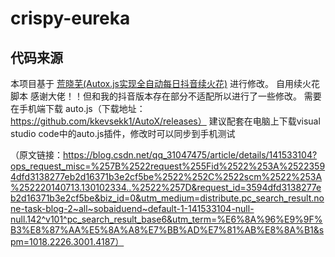 # crispy-eureka
## 代码来源
本项目基于 [荒晓芜(Autox.js实现全自动每日抖音续火花)](https://blog.csdn.net/qq_31047475/article/details/141533104?ops_request_misc=%257B%2522request%255Fid%2522%253A%25223594dfd3138277eb2d16371b3e2cf5be%2522%252C%2522scm%2522%253A%252220140713.130102334..%2522%257D&request_id=3594dfd3138277eb2d16371b3e2cf5be&biz_id=0&utm_medium=distribute.pc_search_result.none-task-blog-2~all~sobaiduend~default-1-141533104-null-null.142^v101^pc_search_result_base6&utm_term=%E6%8A%96%E9%9F%B3%E8%87%AA%E5%8A%A8%E7%BB%AD%E7%81%AB%E8%8A%B1&spm=1018.2226.3001.4187) 进行修改。
自用续火花脚本
感谢大佬！！但和我的抖音版本存在部分不适配所以进行了一些修改。
需要在手机端下载 auto.js（下载地址：https://github.com/kkevsekk1/AutoX/releases）
建议配套在电脑上下载visual studio code中的auto.js插件，修改时可以同步到手机测试

（原文链接：https://blog.csdn.net/qq_31047475/article/details/141533104?ops_request_misc=%257B%2522request%255Fid%2522%253A%25223594dfd3138277eb2d16371b3e2cf5be%2522%252C%2522scm%2522%253A%252220140713.130102334..%2522%257D&request_id=3594dfd3138277eb2d16371b3e2cf5be&biz_id=0&utm_medium=distribute.pc_search_result.none-task-blog-2~all~sobaiduend~default-1-141533104-null-null.142^v101^pc_search_result_base6&utm_term=%E6%8A%96%E9%9F%B3%E8%87%AA%E5%8A%A8%E7%BB%AD%E7%81%AB%E8%8A%B1&spm=1018.2226.3001.4187）
